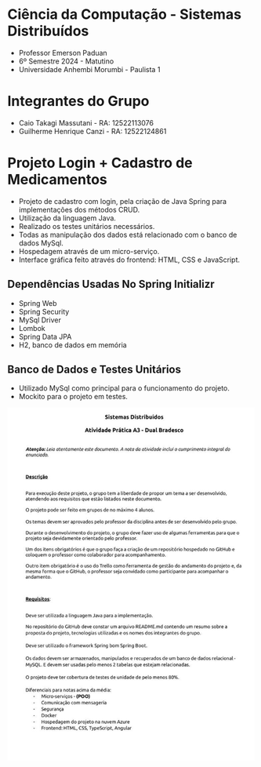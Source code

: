 # Ciência da Computação - Sistemas Distribuídos 
 - Professor Emerson Paduan
 - 6º Semestre 2024 - Matutino
 - Universidade Anhembi Morumbi - Paulista 1

# Integrantes do Grupo

- Caio Takagi Massutani - RA: 12522113076
- Guilherme Henrique Canzi - RA: 12522124861

# Projeto Login + Cadastro de Medicamentos
 - Projeto de cadastro com login, pela criação de Java Spring para implementações dos métodos CRUD.
 - Utilização da linguagem Java.
 - Realizado os testes unitários necessários.
 - Todas as manipulação dos dados está relacionado com o banco de dados MySql.
 - Hospedagem através de um micro-serviço.
 - Interface gráfica feito através do frontend: HTML, CSS e JavaScript.

## Dependências Usadas No Spring Initializr
 
- Spring Web
- Spring Security
- MySql Driver
- Lombok
- Spring Data JPA
- H2, banco de dados em memória

## Banco de Dados e Testes Unitários 

- Utilizado MySql como principal para o funcionamento do projeto.
- Mockito para o projeto em testes.

![img](/img/a3img.jpg)

